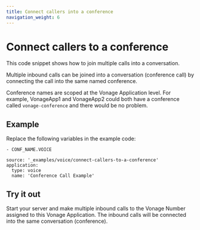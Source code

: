 ```yaml
---
title: Connect callers into a conference
navigation_weight: 6
---
```


# Connect callers to a conference

This code snippet shows how to join multiple calls into a conversation.

Multiple inbound calls can be joined into a conversation (conference
call) by connecting the call into the same named
conference.

Conference names are scoped at the Vonage Application
level. For example, VonageApp1 and VonageApp2 could both have a
conference called `vonage-conference` and there would be no problem.

## Example

Replace the following variables in the example code:

```snippet_variables
- CONF_NAME.VOICE
```

```code_snippets
source: '_examples/voice/connect-callers-to-a-conference'
application:
  type: voice
  name: 'Conference Call Example'
```

## Try it out

Start your server and make multiple inbound calls to the Vonage Number
assigned to this Vonage Application. The inbound calls will be connected
into the same conversation (conference).
